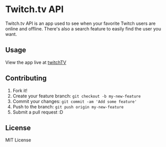 # Twitch.tv API

Twitch.tv API is an app used to see when your favorite Twitch users are online and offline. There's also a search feature to easily find the user you want.  

## Usage

View the app live at [twitchTV](https://billdevcode.github.io/projects/twitchTV/index.html)

## Contributing

1. Fork it!
2. Create your feature branch: `git checkout -b my-new-feature`
3. Commit your changes: `git commit -am 'Add some feature'`
4. Push to the branch: `git push origin my-new-feature`
5. Submit a pull request :D

## License

MIT License